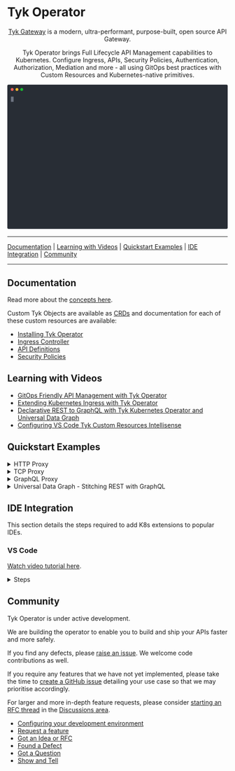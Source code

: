 # Tyk Operator

<p align="center">
<a href="https://github.com/TykTechnologies/tyk" target="_blank">
Tyk Gateway</a> is a modern, ultra-performant, purpose-built, open source API
Gateway.
</p>
<p align="center">
Tyk Operator brings Full Lifecycle API Management capabilities to Kubernetes.
Configure Ingress, APIs, Security Policies, Authentication, Authorization, Mediation and more - all using GitOps best
practices with Custom Resources and Kubernetes-native primitives.
</p>
<p align="center">
  <img width="600" src="https://raw.githubusercontent.com/TykTechnologies/tyk-operator/master/docs/img/apim.svg">
</p>

---

[Documentation](#documentation) | [Learning with Videos](#learning-with-videos) | [Quickstart Examples](#quickstart-examples)
| [IDE Integration](#ide-integration) | [Community](#community)

---

## Documentation

Read more about the [concepts here](./docs/concepts.md).

Custom Tyk Objects are available as [CRDs](https://kubernetes.io/docs/concepts/extend-kubernetes/api-extension/custom-resources/)
and documentation for each of these custom resources are available:

- [Installing Tyk Operator](./docs/installation/installation.md)
- [Ingress Controller](./docs/ingress.md)
- [API Definitions](./docs/api_definitions.md)
- [Security Policies](./docs/policies.md)

## Learning with Videos

- [GitOps Friendly API Management with Tyk Operator](https://youtu.be/AaDnBMrS-2c)
- [Extending Kubernetes Ingress with Tyk Operator](https://youtu.be/jq1a_7bo78w)
- [Declarative REST to GraphQL with Tyk Kubernetes Operator and Universal Data Graph](https://youtu.be/NYzIh8yCJ7M)
- [Configuring VS Code Tyk Custom Resources Intellisense](https://youtu.be/Kdrfp6aAZEU)

## Quickstart Examples

<details><summary>HTTP Proxy</summary>
<p>

```yaml
apiVersion: tyk.tyk.io/v1alpha1
kind: ApiDefinition
metadata:
  name: httpbin
spec:
  name: httpbin
  use_keyless: true
  protocol: http
  active: true
  org_id: acme.com
  proxy:
    target_url: http://httpbin.org
    listen_path: /httpbin
    strip_listen_path: true
```

</p>
</details>

<details><summary>TCP Proxy</summary>
<p>

```yaml
apiVersion: tyk.tyk.io/v1alpha1
kind: ApiDefinition
metadata:
  name: redis-tcp
spec:
  name: redis-tcp
  active: true
  protocol: tcp
  listen_port: 6380
  proxy:
    target_url: tcp://localhost:6379
```

</p>
</details>

<details><summary>GraphQL Proxy</summary>
<p>

```yaml
apiVersion: tyk.tyk.io/v1alpha1
kind: ApiDefinition
metadata:
  name: trevorblades
spec:
  name: trevorblades
  use_keyless: true
  protocol: http
  active: true
  proxy:
    target_url: https://countries.trevorblades.com
    listen_path: /trevorblades
    strip_listen_path: true
  graphql:
    enabled: true
    execution_mode: proxyOnly
    schema: |
      directive @cacheControl(maxAge: Int, scope: CacheControlScope) on FIELD_DEFINITION | OBJECT | INTERFACE

      enum CacheControlScope {
        PUBLIC
        PRIVATE
      }

      type Continent {
        code: ID!
        name: String!
        countries: [Country!]!
      }

      input ContinentFilterInput {
        code: StringQueryOperatorInput
      }

      type Country {
        code: ID!
        name: String!
        native: String!
        phone: String!
        continent: Continent!
        capital: String
        currency: String
        languages: [Language!]!
        emoji: String!
        emojiU: String!
        states: [State!]!
      }

      input CountryFilterInput {
        code: StringQueryOperatorInput
        currency: StringQueryOperatorInput
        continent: StringQueryOperatorInput
      }

      type Language {
        code: ID!
        name: String
        native: String
        rtl: Boolean!
      }

      input LanguageFilterInput {
        code: StringQueryOperatorInput
      }

      type Query {
        continents(filter: ContinentFilterInput): [Continent!]!
        continent(code: ID!): Continent
        countries(filter: CountryFilterInput): [Country!]!
        country(code: ID!): Country
        languages(filter: LanguageFilterInput): [Language!]!
        language(code: ID!): Language
      }

      type State {
        code: String
        name: String!
        country: Country!
      }

      input StringQueryOperatorInput {
        eq: String
        ne: String
        in: [String]
        nin: [String]
        regex: String
        glob: String
      }

      """The `Upload` scalar type represents a file upload."""
      scalar Upload
    playground:
      enabled: true
      path: /playground
```

</p>
</details>

<details><summary>Universal Data Graph - Stitching REST with GraphQL</summary>
<p>

```yaml
apiVersion: tyk.tyk.io/v1alpha1
kind: ApiDefinition
metadata:
  name: udg
spec:
  name: Universal Data Graph Example
  use_keyless: true
  protocol: http
  active: true
  proxy:
    target_url: ""
    listen_path: /udg
    strip_listen_path: true
  graphql:
    enabled: true
    execution_mode: executionEngine
    schema: |
      type Country {
        name: String
        code: String
        restCountry: RestCountry
      }

      type Query {
        countries: [Country]
      }

      type RestCountry {
        altSpellings: [String]
        subregion: String
        population: String
      }
    type_field_configurations:
      - type_name: Query
        field_name: countries
        mapping:
          disabled: false
          path: countries
        data_source:
          kind: GraphQLDataSource
          data_source_config:
            url: "https://countries.trevorblades.com"
            method: POST
            status_code_type_name_mappings: []
      - type_name: Country
        field_name: restCountry
        mapping:
          disabled: true
          path: ""
        data_source:
          kind: HTTPJSONDataSource
          data_source_config:
            url: "https://restcountries.eu/rest/v2/alpha/{{ .object.code }}"
            method: GET
            default_type_name: RestCountry
            status_code_type_name_mappings:
              - status_code: 200
    playground:
      enabled: true
      path: /playground
```

</p>
</details>

## IDE Integration

This section details the steps required to add K8s extensions to popular IDEs.

### VS Code

[Watch video tutorial here](http://www.youtube.com/watch?v=Kdrfp6aAZEU).

<details><summary>Steps</summary>

1. Go to the following link: <https://marketplace.visualstudio.com/items?itemName=ms-kubernetes-tools.vscode-kubernetes-tools>
2. Click on Install. This will prompt you to open Visual Studios.
3. Click Open Visual Studios at the subsequent prompt. This will open VS Code and take you to the Extensions' section.
4. Click Install in the Kubernetes extension page.

Note: The extension should take effect immediately. In case it doesn't, simply restart VS Code.

</details>

## Community

Tyk Operator is under active development.

We are building the operator to enable you to build and ship your APIs faster and more safely.

If you find any defects, please [raise an issue](https://github.com/TykTechnologies/tyk-operator/issues/new).
We welcome code contributions as well.

If you require any features that we have not yet implemented, please take the time to
[create a GitHub issue](https://github.com/TykTechnologies/tyk-operator/issues/new/choose) detailing your use case so
that we may prioritise accordingly.

For larger and more in-depth feature requests, please consider
[starting an RFC thread](https://github.com/TykTechnologies/tyk-operator/discussions/new)
in the [Discussions area](https://github.com/TykTechnologies/tyk-operator/discussions).

- [Configuring your development environment](./docs/development.md)
- [Request a feature](https://github.com/TykTechnologies/tyk-operator/issues)
- [Got an Idea or RFC](https://github.com/TykTechnologies/tyk-operator/discussions/categories/ideas)
- [Found a Defect](https://github.com/TykTechnologies/tyk-operator/issues)
- [Got a Question](https://github.com/TykTechnologies/tyk-operator/discussions/categories/q-a)
- [Show and Tell](https://github.com/TykTechnologies/tyk-operator/discussions/categories/show-and-tell)
